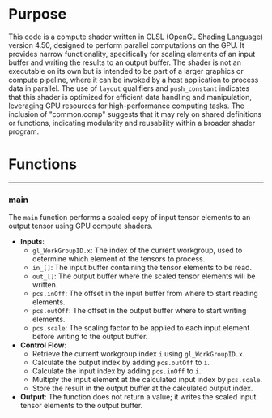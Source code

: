 # Purpose
This code is a compute shader written in GLSL (OpenGL Shading Language) version 4.50, designed to perform parallel computations on the GPU. It provides narrow functionality, specifically for scaling elements of an input buffer and writing the results to an output buffer. The shader is not an executable on its own but is intended to be part of a larger graphics or compute pipeline, where it can be invoked by a host application to process data in parallel. The use of `layout` qualifiers and `push_constant` indicates that this shader is optimized for efficient data handling and manipulation, leveraging GPU resources for high-performance computing tasks. The inclusion of "common.comp" suggests that it may rely on shared definitions or functions, indicating modularity and reusability within a broader shader program.
# Functions

---
### main
The `main` function performs a scaled copy of input tensor elements to an output tensor using GPU compute shaders.
- **Inputs**:
    - `gl_WorkGroupID.x`: The index of the current workgroup, used to determine which element of the tensors to process.
    - `in_[]`: The input buffer containing the tensor elements to be read.
    - `out_[]`: The output buffer where the scaled tensor elements will be written.
    - `pcs.inOff`: The offset in the input buffer from where to start reading elements.
    - `pcs.outOff`: The offset in the output buffer where to start writing elements.
    - `pcs.scale`: The scaling factor to be applied to each input element before writing to the output buffer.
- **Control Flow**:
    - Retrieve the current workgroup index `i` using `gl_WorkGroupID.x`.
    - Calculate the output index by adding `pcs.outOff` to `i`.
    - Calculate the input index by adding `pcs.inOff` to `i`.
    - Multiply the input element at the calculated input index by `pcs.scale`.
    - Store the result in the output buffer at the calculated output index.
- **Output**: The function does not return a value; it writes the scaled input tensor elements to the output buffer.


